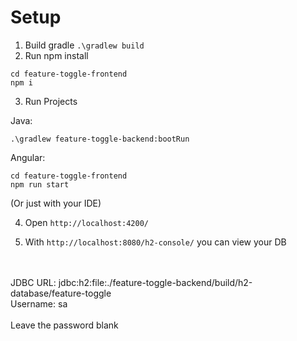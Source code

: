 # Setup

1. Build gradle `.\gradlew build`
2. Run npm install
```
cd feature-toggle-frontend
npm i
```
3. Run Projects

Java: 
```
.\gradlew feature-toggle-backend:bootRun
```
Angular:
```
cd feature-toggle-frontend
npm run start
```

(Or just with your IDE)

4. Open `http://localhost:4200/`

5. With `http://localhost:8080/h2-console/` you can view your DB
<br>
<br>
JDBC URL: jdbc:h2:file:./feature-toggle-backend/build/h2-database/feature-toggle
<br>
Username: sa
<br>
<br>
Leave the password blank